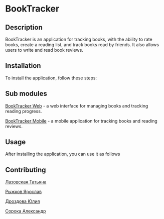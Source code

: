 # BookTracker

## Description
BookTracker is an application for tracking books, with the ability to rate books, create a reading list, and track books read by friends. It also allows users to write and read book reviews.


## Installation
To install the application, follow these steps:


## Sub modules
[BookTracker Web]() - a web interface for managing books and tracking reading progress.

[BookTracker Mobile]() - a mobile application for tracking books and reading reviews.


## Usage
After installing the application, you can use it as follows


## Contributing
[Лазовская Татьяна](https://github.com/tanyalzvsk) 

[Рыжков Ярослав](https://github.com/Creator674) 

[Дроздова Юлия](https://github.com/julliettee) 

[Сорока Александр](https://github.com/depravo)

